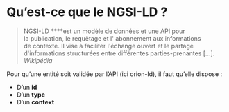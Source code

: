 # Qu’est-ce que le NGSI-LD ?

> NGSI-LD ****est un modèle de données et une API pour la publication, le requêtage et l' abonnement aux informations de contexte. Il vise à faciliter l'échange ouvert et le partage d'informations structurées entre différentes parties-prenantes […].
*Wikipédia*
> 

Pour qu’une entité soit validée par l’API (ici orion-ld), il faut qu’elle dispose :

- D’un **id**
- D’un **type**
- D’un **context**